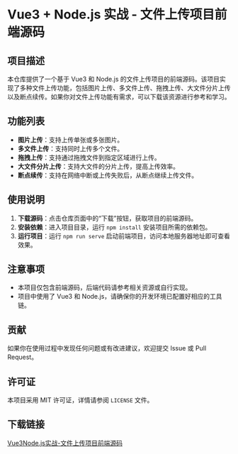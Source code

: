 # Vue3 + Node.js 实战 - 文件上传项目前端源码

## 项目描述

本仓库提供了一个基于 Vue3 和 Node.js 的文件上传项目的前端源码。该项目实现了多种文件上传功能，包括图片上传、多文件上传、拖拽上传、大文件分片上传以及断点续传。如果你对文件上传功能有需求，可以下载该资源进行参考和学习。

## 功能列表

- **图片上传**：支持上传单张或多张图片。
- **多文件上传**：支持同时上传多个文件。
- **拖拽上传**：支持通过拖拽文件到指定区域进行上传。
- **大文件分片上传**：支持大文件的分片上传，提高上传效率。
- **断点续传**：支持在网络中断或上传失败后，从断点继续上传文件。

## 使用说明

1. **下载源码**：点击仓库页面中的“下载”按钮，获取项目的前端源码。
2. **安装依赖**：进入项目目录，运行 `npm install` 安装项目所需的依赖包。
3. **运行项目**：运行 `npm run serve` 启动前端项目，访问本地服务器地址即可查看效果。

## 注意事项

- 本项目仅包含前端源码，后端代码请参考相关资源或自行实现。
- 项目中使用了 Vue3 和 Node.js，请确保你的开发环境已配置好相应的工具链。

## 贡献

如果你在使用过程中发现任何问题或有改进建议，欢迎提交 Issue 或 Pull Request。

## 许可证

本项目采用 MIT 许可证，详情请参阅 `LICENSE` 文件。

## 下载链接

[Vue3Node.js实战-文件上传项目前端源码](https://pan.quark.cn/s/1dc40ce89ce0)